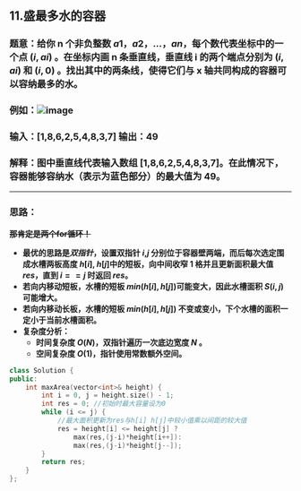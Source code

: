## 11.盛最多水的容器

### 题意：给你 n 个非负整数 $a1$，$a2$，...，$an$，每个数代表坐标中的一个点 $(i, ai)$ 。在坐标内画 n 条垂直线，垂直线 i 的两个端点分别为 $(i, ai)$ 和 $(i, 0)$ 。找出其中的两条线，使得它们与 x 轴共同构成的容器可以容纳最多的水。

### 例如：![image](http://github.com/HJHGJGHHG/My-LeetCode-Solutions/images/question_11.jpg)

### 输入：[1,8,6,2,5,4,8,3,7] 输出：49 
### 解释：图中垂直线代表输入数组 [1,8,6,2,5,4,8,3,7]。在此情况下，容器能够容纳水（表示为蓝色部分）的最大值为 49。

***

### 思路：

**~~那肯定是两个for循环！~~**

* **最优的思路是*双指针*，设置双指针 $i$,$j$ 分别位于容器壁两端，而后每次选定围成水槽两板高度 $h[i]$, $h[j]$中的短板，向中间收窄 1 格并且更新面积最大值 $res$，直到 $i == j$ 时返回 $res$。**
* **若向内移动短板，水槽的短板 $min(h[i], h[j])$可能变大，因此水槽面积 $S(i, j)$ 可能增大。**
* **若向内移动长板，水槽的短板 $min(h[i], h[j]$) 不变或变小，下个水槽的面积一定小于当前水槽面积。**
* **复杂度分析：**
    * **时间复杂度 $O(N)$，双指针遍历一次底边宽度 $N$ 。**
    * **空间复杂度 $O(1)$，指针使用常数额外空间。**

```CPP
class Solution {
public:
    int maxArea(vector<int>& height) {
        int i = 0, j = height.size() - 1;
        int res = 0; //初始时最大容量设为0
        while (i <= j) {
            //最大面积更新为res与h[i] h[j]中较小值乘以间距的较大值
            res = height[i] <= height[j] ? 
                max(res,(j-i)*height[i++]):
                max(res,(j-i)*height[j--]);
        }
        return res;
    }
};
```
